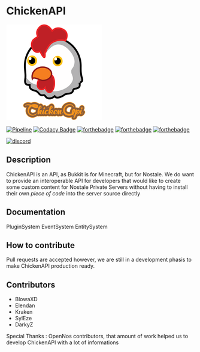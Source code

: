 # ChickenAPI

<img src="docs/_media/logo_512.png" height="256px"></img>

[![Pipeline](https://gitlab.com/GameField/ChickenAPI/badges/master/pipeline.svg)](https://gitlab.com/GameField/ChickenAPI/commits/master)
[![Codacy Badge](https://api.codacy.com/project/badge/Grade/575d0215793d4c9ca7cc333fe170a0eb)](https://app.codacy.com/app/BlowaXD/ChickenAPI?utm_source=github.com&utm_medium=referral&utm_content=BlowaXD/ChickenAPI&utm_campaign=badger)
[![forthebadge](https://forthebadge.com/images/badges/made-with-c-sharp.svg)](https://forthebadge.com)
[![forthebadge](https://forthebadge.com/images/badges/uses-git.svg)](https://forthebadge.com)
[![forthebadge](https://forthebadge.com/images/badges/for-you.svg)](https://forthebadge.com)

 
[![discord](https://discordapp.com/api/guilds/442778256035414037/widget.png?style=banner2)](https://discord.gg/HnTx5wN)

## Description

ChickenAPI is an API, as Bukkit is for Minecraft, but for Nostale.
We do want to provide an interoperable API for developers that would like to create some custom content for Nostale Private Servers without having to install their own *piece of code* into the server source directly


## Documentation

PluginSystem
EventSystem
EntitySystem

## How to contribute

Pull requests are accepted however, we are still in a development phasis to make ChickenAPI production ready.

## Contributors

- BlowaXD
- Elendan
- Kraken
- SylEze
- DarkyZ

Special Thanks :
OpenNos contributors, that amount of work helped us to develop ChickenAPI with a lot of informations
